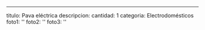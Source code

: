 ---
titulo: Pava eléctrica
descripcion: 
cantidad: 1
categoria: Electrodomésticos
foto1: ''
foto2: ''
foto3: ''
